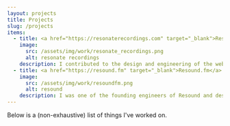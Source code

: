 ```yaml
---
layout: projects
title: Projects
slug: /projects
items:
  - title: <a href="https://resonaterecordings.com" target="_blank">Resonate Recordings</a>
    image:
      src: /assets/img/work/resonate_recordings.png
      alt: resonate recordings
    description: I contributed to the design and engineering of the web app at Resonate Recordings, helping build an integrated platform for clients to interact with audio engineers. In addition to all general web development, I worked on optimizing and scaling the podcast analytics service.
  - title: <a href="https://resound.fm" target="_blank">Resound.fm</a>
    image:
      src: /assets/img/work/resoundfm.png
      alt: resound
    description: I was one of the founding engineers of Resound and designed the system architecture for initial scale. We built a ML-powered audio/video editor in the web, lots of problems related to the efficient transport and playback of large files in the browser. I also worked on an inverse problem, turning <a href="https://en.wikipedia.org/wiki/Advanced_Authoring_Format" target="_blank">AAF files</a> into decision trees of user editing actions.
---
```


Below is a (non-exhaustive) list of things I've worked on.
<br />
<br />
